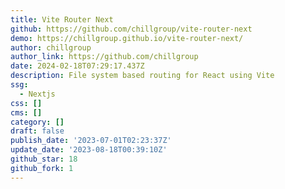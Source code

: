 ```yaml
---
title: Vite Router Next
github: https://github.com/chillgroup/vite-router-next
demo: https://chillgroup.github.io/vite-router-next/
author: chillgroup
author_link: https://github.com/chillgroup
date: 2024-02-18T07:29:17.437Z
description: File system based routing for React using Vite
ssg:
  - Nextjs
css: []
cms: []
category: []
draft: false
publish_date: '2023-07-01T02:23:37Z'
update_date: '2023-08-18T00:39:10Z'
github_star: 18
github_fork: 1
---
```


